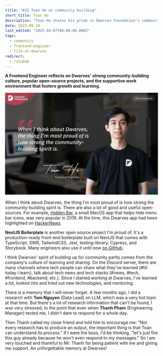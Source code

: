 ```yaml
---
title: "#12 Toan Ho on community building"
short_title: Toan Ho
description: "Toan Ho shares his pride in Dwarves Foundation's community-building spirit, open-source contributions, and supportive work environment"
date: 2023-09-18
last_edited: "2025-04-07T00:00:00.000Z"
tags:
  - community
  - frontend-engineer
  - life-at-dwarves
redirect:
  - /zSubGA
---
```


**A Frontend Engineer reflects on Dwarves' strong community-building culture, popular open-source projects, and the supportive work environment that fosters growth and learning.**

![Toan Ho - Frontend Engineer](assets/notion-image-1744012313237-lnuyg.webp)

When I think about Dwarves, the thing I'm most proud of is how strong the community-building spirit is. There are also a lot of good and useful open-sources. For example, [Hidden Bar](https://github.com/dwarvesf/hidden), a small MacOS app that helps hide menu bar icons, was very popular in 2019. At the time, this Dwarves app had been highlighted on [HackerNews](https://news.ycombinator.com/item?id=21794858).

**NextJS Boilerplate** is another open source project I'm proud of. It's a production-ready front-end boilerplate built on NextJS that comes with TypeScript, SWR, TailwindCSS, Jest, testing-library, Cypress, and Storybook. Many engineers also use it until now [on GitHub](https://github.com/dwarvesf/nextjs-boilerplate).

I think Dwarves' spirit of building up for community partly comes from the company's culture of learning and sharing. On the Discord server, there are many channels where tech people can share what they've learned (#til: today I learn), talk about tech news and tech stacks (#news, #tech, #frontend, #backend, etc.). Since I started working at Dwarves, I've learned a lot, looked into and tried out new technologies, and mentoring.

There is a memory that I will never forget. A few months ago, I did a research with **Tom Nguyen** (Data Lead) on LLM, which was a very hot topic at that time. But there's a lot of research information that can't be found, I was very stressed, to the point that even when **Thanh Pham** (Engineering Manager) texted me, I didn't dare to respond for a whole day.

Then Thanh called my close friend and told him to encourage me: "Not every research has to produce an output, the important thing is that Toan can understand its process." If I were the boss, I'd be thinking, "let's just fire this guy already because he won't even respond to my messages." So I am very touched and thankful to Mr. Thanh for being patient with me and giving me support. An unforgettable memory at Dwarves!
